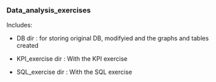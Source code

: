 ### Data_analysis_exercises

Includes: 

* DB dir : for storing original DB, modifyied and the graphs and tables created

* KPI_exercise dir :  With the KPI exercise

* SQL_exercise dir : With the SQL exercise 
